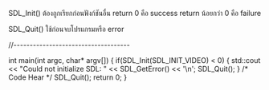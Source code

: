 SDL_Init() ต้องถูกเรียกก่อนฟังก์ชันอื่น 
	return 0 คือ success
	return น้อยกว่า 0 คือ failure

SDL_Quit() ใช้ก่อนจบโปรแกรมหรือ error

//------------------------------------

int main(int argc, char* argv[]) {
    if(SDL_Init(SDL_INIT_VIDEO) < 0) {
	std::cout << "Could not initialize SDL: " << SDL_GetError() << '\n';
        SDL_Quit();
    } 
    /* Code Hear */
    SDL_Quit();
    return 0;
}